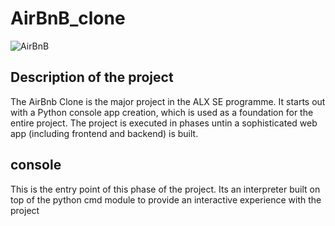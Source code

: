 # AirBnB_clone
![AirBnB](https://github.com/EnobongEdo/AirBnB_clone/assets/117768468/09666623-8740-418d-9b6c-975396c748a4)


## Description of the project
The AirBnb Clone is the major project in the ALX SE programme. It starts out with a Python console app creation, which is used as a foundation for the entire project. The project is executed in phases untin a sophisticated web app (including frontend and backend) is built.

## console
This is the entry point of this phase of the project. Its an interpreter built on top of the python cmd module to provide an interactive experience with the project
